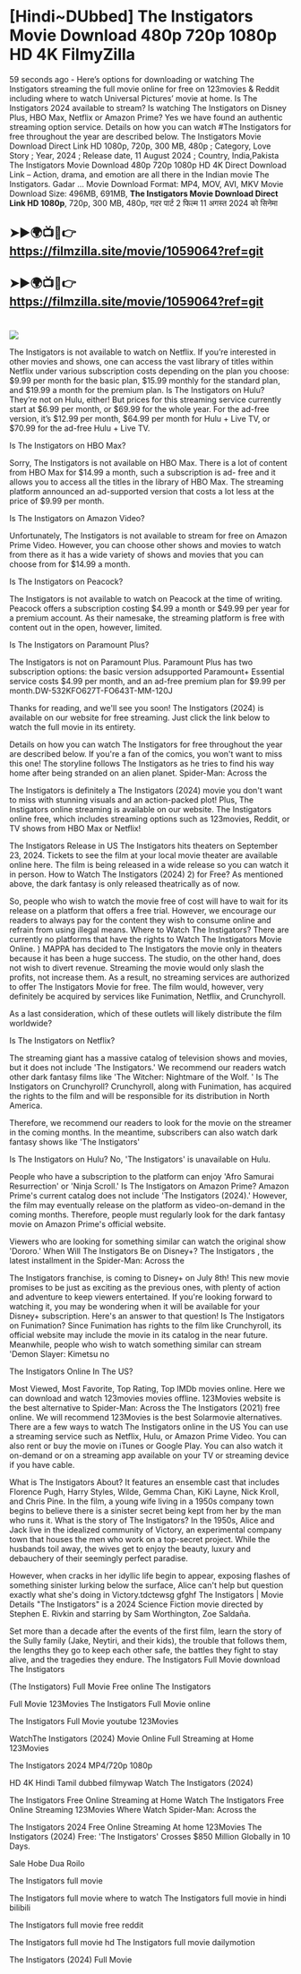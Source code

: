 # [Hindi~DUbbed] The Instigators Movie Download 480p 720p 1080p HD 4K FilmyZilla


59 seconds ago - Here’s options for downloading or watching The Instigators streaming the full movie online for free on 123movies & Reddit including where to watch Universal Pictures’ movie at home. Is The Instigators 2024 available to stream? Is watching The Instigators on Disney Plus, HBO Max, Netflix or Amazon Prime? Yes we have found an authentic streaming option service. Details on how you can watch #The Instigators for free throughout the year are described below. The Instigators Movie Download Direct Link HD 1080p, 720p, 300 MB, 480p ; Category, Love Story ; Year, 2024 ; Release date, 11 August 2024 ; Country, India,Pakista The Instigators Movie Download 480p 720p 1080p HD 4K Direct Download Link – Action, drama, and emotion are all there in the Indian movie The Instigators. Gadar ...
Movie Download Format: MP4, MOV, AVI, MKV
Movie Download Size: 496MB, 691MB, **The Instigators Movie Download Direct Link HD 1080p**, 720p, 300 MB, 480p, गदर पार्ट 2 फिल्म 11 अगस्त 2024 को सिनेमा

## ➤►🌍📺📱👉   https://filmzilla.site/movie/1059064?ref=git

## ➤►🌍📺📱👉   https://filmzilla.site/movie/1059064?ref=git

#

<img src="https://image.tmdb.org/t/p/w780//5Kp4Zx5uXCI3wiXIfqe25lCeSRc.jpg" />

The Instigators is not available to watch on Netflix. If you’re interested in other movies and shows, one can access the vast library of titles within Netflix under various subscription costs depending on the plan you choose: $9.99 per month for the basic plan, $15.99 monthly for the standard plan, and $19.99 a month for the premium plan. Is The Instigators on Hulu? They’re not on Hulu, either! But prices for this streaming service currently start at $6.99 per month, or $69.99 for the whole year. For the ad-free version, it’s $12.99 per month, $64.99 per month for Hulu + Live TV, or $70.99 for the ad-free Hulu + Live TV.

Is The Instigators on HBO Max?

Sorry, The Instigators is not available on HBO Max. There is a lot of content from HBO Max for $14.99 a month, such a subscription is ad- free and it allows you to access all the titles in the library of HBO Max. The streaming platform announced an ad-supported version that costs a lot less at the price of $9.99 per month.

Is The Instigators on Amazon Video?

Unfortunately, The Instigators is not available to stream for free on Amazon Prime Video. However, you can choose other shows and movies to watch from there as it has a wide variety of shows and movies that you can choose from for $14.99 a month.

Is The Instigators on Peacock?

The Instigators is not available to watch on Peacock at the time of writing. Peacock offers a subscription costing $4.99 a month or $49.99 per year for a premium account. As their namesake, the streaming platform is free with content out in the open, however, limited.

Is The Instigators on Paramount Plus?

The Instigators is not on Paramount Plus. Paramount Plus has two subscription options: the basic version adsupported Paramount+ Essential service costs $4.99 per month, and an ad-free premium plan for $9.99 per month.DW-532KFO627T-FO643T-MM-120J

Thanks for reading, and we'll see you soon! The Instigators (2024) is available on our website for free streaming. Just click the link below to watch the full movie in its entirety.

Details on how you can watch The Instigators for free throughout the year are described below. If you're a fan of the comics, you won't want to miss this one! The storyline follows The Instigators as he tries to find his way home after being stranded on an alien planet. Spider-Man: Across the

The Instigators is definitely a The Instigators (2024) movie you don't want to miss with stunning visuals and an action-packed plot! Plus, The Instigators online streaming is available on our website. The Instigators online free, which includes streaming options such as 123movies, Reddit, or TV shows from HBO Max or Netflix!

The Instigators Release in US The Instigators hits theaters on September 23, 2024. Tickets to see the film at your local movie theater are available online here. The film is being released in a wide release so you can watch it in person. How to Watch The Instigators (2024) 2) for Free? As mentioned above, the dark fantasy is only released theatrically as of now.

So, people who wish to watch the movie free of cost will have to wait for its release on a platform that offers a free trial. However, we encourage our readers to always pay for the content they wish to consume online and refrain from using illegal means. Where to Watch The Instigators? There are currently no platforms that have the rights to Watch The Instigators Movie Online. ) MAPPA has decided to The Instigators the movie only in theaters because it has been a huge success. The studio, on the other hand, does not wish to divert revenue. Streaming the movie would only slash the profits, not increase them. As a result, no streaming services are authorized to offer The Instigators Movie for free. The film would, however, very definitely be acquired by services like Funimation, Netflix, and Crunchyroll.

As a last consideration, which of these outlets will likely distribute the film worldwide?

Is The Instigators on Netflix?

The streaming giant has a massive catalog of television shows and movies, but it does not include 'The Instigators.' We recommend our readers watch other dark fantasy films like 'The Witcher: Nightmare of the Wolf. ' Is The Instigators on Crunchyroll? Crunchyroll, along with Funimation, has acquired the rights to the film and will be responsible for its distribution in North America.

Therefore, we recommend our readers to look for the movie on the streamer in the coming months. In the meantime, subscribers can also watch dark fantasy shows like 'The Instigators'

Is The Instigators on Hulu? No, 'The Instigators' is unavailable on Hulu.

People who have a subscription to the platform can enjoy 'Afro Samurai Resurrection' or 'Ninja Scroll.' Is The Instigators on Amazon Prime? Amazon Prime's current catalog does not include 'The Instigators (2024).' However, the film may eventually release on the platform as video-on-demand in the coming months. Therefore, people must regularly look for the dark fantasy movie on Amazon Prime's official website.

Viewers who are looking for something similar can watch the original show 'Dororo.' When Will The Instigators Be on Disney+? The Instigators , the latest installment in the Spider-Man: Across the

The Instigators franchise, is coming to Disney+ on July 8th! This new movie promises to be just as exciting as the previous ones, with plenty of action and adventure to keep viewers entertained. If you're looking forward to watching it, you may be wondering when it will be available for your Disney+ subscription. Here's an answer to that question! Is The Instigators on Funimation? Since Funimation has rights to the film like Crunchyroll, its official website may include the movie in its catalog in the near future. Meanwhile, people who wish to watch something similar can stream 'Demon Slayer: Kimetsu no

The Instigators Online In The US?

Most Viewed, Most Favorite, Top Rating, Top IMDb movies online. Here we can download and watch 123movies movies offline. 123Movies website is the best alternative to Spider-Man: Across the The Instigators (2021) free online. We will recommend 123Movies is the best Solarmovie alternatives. There are a few ways to watch The Instigators online in the US You can use a streaming service such as Netflix, Hulu, or Amazon Prime Video. You can also rent or buy the movie on iTunes or Google Play. You can also watch it on-demand or on a streaming app available on your TV or streaming device if you have cable.

What is The Instigators About? It features an ensemble cast that includes Florence Pugh, Harry Styles, Wilde, Gemma Chan, KiKi Layne, Nick Kroll, and Chris Pine. In the film, a young wife living in a 1950s company town begins to believe there is a sinister secret being kept from her by the man who runs it. What is the story of The Instigators? In the 1950s, Alice and Jack live in the idealized community of Victory, an experimental company town that houses the men who work on a top-secret project. While the husbands toil away, the wives get to enjoy the beauty, luxury and debauchery of their seemingly perfect paradise.

However, when cracks in her idyllic life begin to appear, exposing flashes of something sinister lurking below the surface, Alice can't help but question exactly what she's doing in Victory.tdctewsg gfghf The Instigators | Movie Details "The Instigators" is a 2024 Science Fiction movie directed by Stephen E. Rivkin and starring by Sam Worthington, Zoe Saldaña.

Set more than a decade after the events of the first film, learn the story of the Sully family (Jake, Neytiri, and their kids), the trouble that follows them, the lengths they go to keep each other safe, the battles they fight to stay alive, and the tragedies they endure. The Instigators Full Movie download The Instigators

(The Instigators) Full Movie Free online The Instigators

Full Movie 123Movies The Instigators Full Movie online

The Instigators Full Movie youtube 123Movies

WatchThe Instigators (2024) Movie Online Full Streaming at Home 123Movies

The Instigators 2024 MP4/720p 1080p

HD 4K Hindi Tamil dubbed filmywap Watch The Instigators (2024)

The Instigators Free Online Streaming at Home Watch The Instigators Free Online Streaming 123Movies Where Watch Spider-Man: Across the

The Instigators 2024 Free Online Streaming At home 123Movies The Instigators (2024) Free: 'The Instigators' Crosses $850 Million Globally in 10 Days.

Sale Hobe Dua Roilo

The Instigators full movie

The Instigators full movie where to watch The Instigators full movie in hindi bilibili

The Instigators full movie free reddit

The Instigators full movie hd The Instigators full movie dailymotion

The Instigators (2024) Full Movie